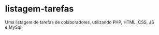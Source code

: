 # listagem-tarefas
Uma listagem de tarefas de colaboradores, utilizando PHP, HTML, CSS, JS e MySql.


